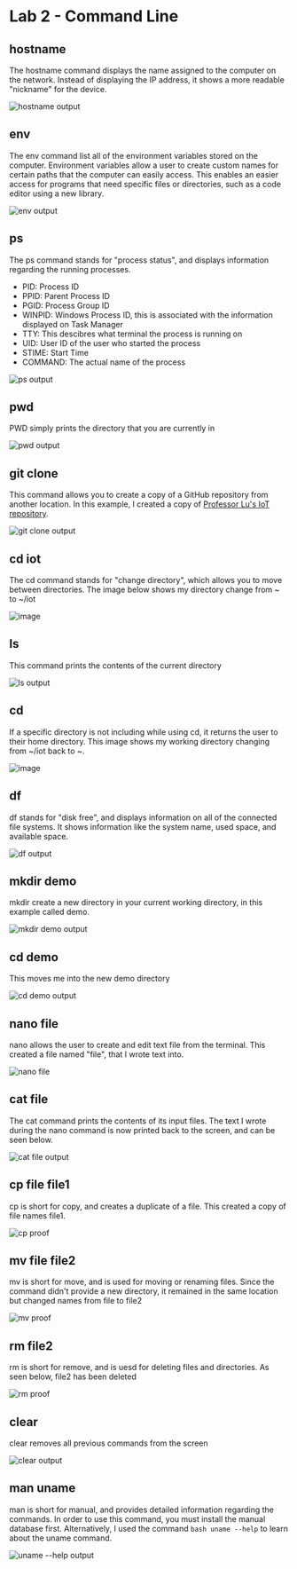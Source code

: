 # Lab 2 - Command Line

## hostname
The hostname command displays the name assigned to the computer on the network. Instead of displaying the IP address, it shows a more readable "nickname" for the device.

![hostname output](https://github.com/user-attachments/assets/8c4c0b77-6a78-4f40-970f-001e94b8182f)

## env
The env command list all of the environment variables stored on the computer. Environment variables allow a user to create custom names for certain paths that the computer can easily access. This enables an easier access for programs that need specific files or directories, such as a code editor using a new library.

![env output](https://github.com/user-attachments/assets/fd138fb9-9a29-4231-ae46-6c9bc8c54671)

## ps
The ps command stands for "process status", and displays information regarding the running processes.
- PID: Process ID
- PPID: Parent Process ID
- PGID: Process Group ID
- WINPID: Windows Process ID, this is associated with the information displayed on Task Manager
- TTY: This descibres what terminal the process is running on
- UID: User ID of the user who started the process
- STIME: Start Time
- COMMAND: The actual name of the process
  
![ps output](https://github.com/user-attachments/assets/75b02310-44a1-4505-a0a4-e84dc10aaf26)

## pwd
PWD simply prints the directory that you are currently in

![pwd output](https://github.com/user-attachments/assets/899a2606-b2e0-47e5-947e-8d9b18795b65)


## git clone
This command allows you to create a copy of a GitHub repository from another location. In this example, I created a copy of [Professor Lu's IoT repository](https://github.com/kevinwlu/iot.git).

![git clone output](https://github.com/user-attachments/assets/fe202e3e-b18b-431d-9d7c-590326f213f1)

## cd iot
The cd command stands for "change directory", which allows you to move between directories. The image below shows my directory change from ~ to ~/iot

![image](https://github.com/user-attachments/assets/9b764752-da9a-43a2-b162-e3d5f5531ee1)

## ls
This command prints the contents of the current directory

![ls output](https://github.com/user-attachments/assets/82cf5275-60a5-454f-bfea-c13c8a50e3ca)

## cd
If a specific directory is not including while using cd, it returns the user to their home directory. This image shows my working directory changing from ~/iot back to ~.

![image](https://github.com/user-attachments/assets/0a8d69d9-3487-4fcc-84f5-c656396682d7)

## df
df stands for "disk free", and displays information on all of the connected file systems. It shows information like the system name, used space, and available space.

![df output](https://github.com/user-attachments/assets/9bc35a0a-034c-42cf-a68e-5f310c1cd22f)

## mkdir demo
mkdir create a new directory in your current working directory, in this example called demo.

![mkdir demo output](https://github.com/user-attachments/assets/978a6da4-0db5-4829-acbc-0ad45c22e2ff)

## cd demo
This moves me into the new demo directory

![cd demo output](https://github.com/user-attachments/assets/0c3e5eba-c304-4561-8146-c56f09fc5204)


## nano file
nano allows the user to create and edit text file from the terminal. This created a file named "file", that I wrote text into.

![nano file](https://github.com/user-attachments/assets/5852e45e-eee3-40e6-b17c-9f616167b659)

## cat file
The cat command prints the contents of its input files. The text I wrote during the nano command is now printed back to the screen, and can be seen below.

![cat file output](https://github.com/user-attachments/assets/f95b0bc6-dea7-411d-b17a-169c098f9b38)

## cp file file1
cp is short for copy, and creates a duplicate of a file. This created a copy of file names file1.

![cp proof](https://github.com/user-attachments/assets/2193572a-e711-47be-92bb-e61b5d732d5c)

## mv file file2
mv is short for move, and is used for moving or renaming files. Since the command didn't provide a new directory, it remained in the same location but changed names from file to file2

![mv proof](https://github.com/user-attachments/assets/9f30cbe1-024a-458d-9103-e71d5893ad99)

## rm file2
rm is short for remove, and is uesd for deleting files and directories. As seen below, file2 has been deleted

![rm proof](https://github.com/user-attachments/assets/629fb099-f3ec-4e57-9c28-fc660fb45804)

## clear
clear removes all previous commands from the screen

![clear output](https://github.com/user-attachments/assets/f6f5b14c-ea18-40ee-b162-c3eb14e4d9e7)

## man uname
man is short for manual, and provides detailed information regarding the commands. In order to use this command, you must install the manual database first. Alternatively, I used the command ```bash uname --help``` to learn about the uname command.

![uname --help output](https://github.com/user-attachments/assets/717ffb87-d5f6-427a-bf27-df7342acfbeb)

